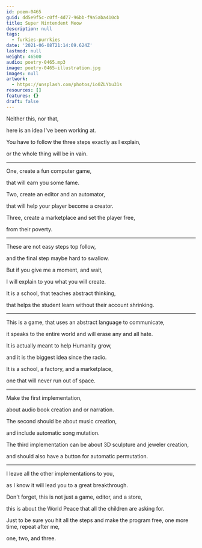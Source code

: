 ```yaml
---
id: poem-0465
guid: dd5e9f5c-c0ff-4d77-96bb-f9a5aba410cb
title: Super Nintendent Meow
description: null
tags:
  - furkies-purrkies
date: '2021-06-08T21:14:09.624Z'
lastmod: null
weight: 46500
audio: poetry-0465.mp3
image: poetry-0465-illustration.jpg
images: null
artwork:
  - https://unsplash.com/photos/io0ZLYbu31s
resources: []
features: {}
draft: false
---
```


Neither this, nor that,

here is an idea I've been working at.

You have to follow the three steps exactly as I explain,

or the whole thing will be in vain.

---

One, create a fun computer game,

that will earn you some fame.

Two, create an editor and an automator,

that will help your player become a creator.

Three, create a marketplace and set the player free,

from their poverty.

---

These are not easy steps top follow,

and the final step maybe hard to swallow.

But if you give me a moment, and wait,

I will explain to you what you will create.

It is a school, that teaches abstract thinking,

that helps the student learn without their account shrinking.

---

This is a game, that uses an abstract language to communicate,

it speaks to the entire world and will erase any and all hate.

It is actually meant to help Humanity grow,

and it is the biggest idea since the radio.

It is a school, a factory, and a marketplace,

one that will never run out of space.

---

Make the first implementation,

about audio book creation and or narration.

The second should be about music creation,

and include automatic song mutation.

The third implementation can be about 3D sculpture and jeweler creation,

and should also have a button for automatic permutation.

---

I leave all the other implementations to you,

as I know it will lead you to a great breakthrough.

Don't forget, this is not just a game, editor, and a store,

this is about the World Peace that all the children are asking for.

Just to be sure you hit all the steps and make the program free, one more time, repeat after me,

one, two, and three.
